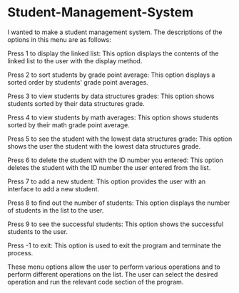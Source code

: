 # Student-Management-System

I wanted to make a student management system. The descriptions of the options in this menu are as follows:

Press 1 to display the linked list: This option displays the contents of the linked list to the user with the display method.

Press 2 to sort students by grade point average: This option displays a sorted order by students' grade point averages.

Press 3 to view students by data structures grades: This option shows students sorted by their data structures grade.

Press 4 to view students by math averages: This option shows students sorted by their math grade point average.

Press 5 to see the student with the lowest data structures grade: This option shows the user the student with the lowest data structures grade.

Press 6 to delete the student with the ID number you entered: This option deletes the student with the ID number the user entered from the list.

Press 7 to add a new student: This option provides the user with an interface to add a new student.

Press 8 to find out the number of students: This option displays the number of students in the list to the user.

Press 9 to see the successful students: This option shows the successful students to the user.

Press -1 to exit: This option is used to exit the program and terminate the process.

These menu options allow the user to perform various operations and to perform different operations on the list. The user can select the desired operation and run the relevant code section of the program.
